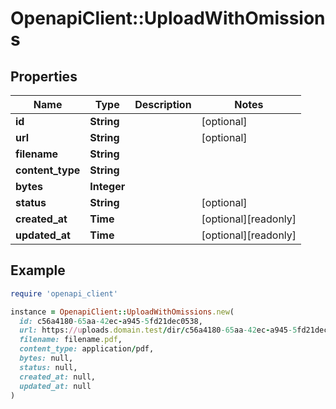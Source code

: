 # OpenapiClient::UploadWithOmissions

## Properties

| Name | Type | Description | Notes |
| ---- | ---- | ----------- | ----- |
| **id** | **String** |  | [optional] |
| **url** | **String** |  | [optional] |
| **filename** | **String** |  |  |
| **content_type** | **String** |  |  |
| **bytes** | **Integer** |  |  |
| **status** | **String** |  | [optional] |
| **created_at** | **Time** |  | [optional][readonly] |
| **updated_at** | **Time** |  | [optional][readonly] |

## Example

```ruby
require 'openapi_client'

instance = OpenapiClient::UploadWithOmissions.new(
  id: c56a4180-65aa-42ec-a945-5fd21dec0538,
  url: https://uploads.domain.test/dir/c56a4180-65aa-42ec-a945-5fd21dec0538,
  filename: filename.pdf,
  content_type: application/pdf,
  bytes: null,
  status: null,
  created_at: null,
  updated_at: null
)
```

